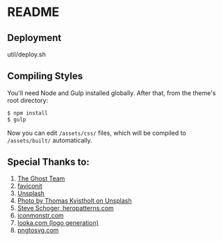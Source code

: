 # README

## Deployment

util/deploy.sh

## Compiling Styles

You'll need Node and Gulp installed globally. After that, from the theme's root directory:

```bash
$ npm install
$ gulp
```

Now you can edit `/assets/css/` files, which will be compiled to `/assets/built/` automatically.

## Special Thanks to:

1. [The Ghost Team](https://ghost.org/)
2. [faviconit](http://faviconit.com/en)
3. [Unsplash](https://unsplash.com)
4. [Photo by Thomas Kvistholt on Unsplash](https://unsplash.com/photos/oZPwn40zCK4)
5. [Steve Schoger, heropatterns.com](http://www.heropatterns.com/)
6. [iconmonstr.com](http://iconmonstr.com/)
7. [looka.com (logo generation)](looka.com)
8. [pngtosvg.com](https://www.pngtosvg.com/)
